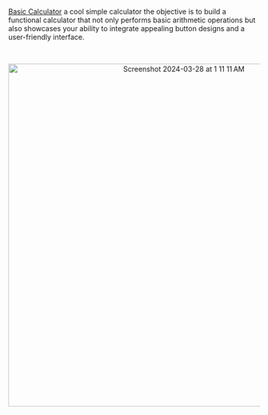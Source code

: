 [Basic Calculator](http://127.0.0.1:5500/2-calculator/index.html) a cool simple calculator the objective is to build a functional calculator that not only performs basic arithmetic operations but also showcases your ability to integrate appealing button designs and a user-friendly interface.


<br/>
<p align="center">
<img width="686" alt="Screenshot 2024-03-28 at 1 11 11 AM" src="https://github.com/sadya104/fortify-exploring-properties/assets/155656253/8468d921-14a4-4999-ab5d-8b40bfb79a9f">
</p>

<br/>


